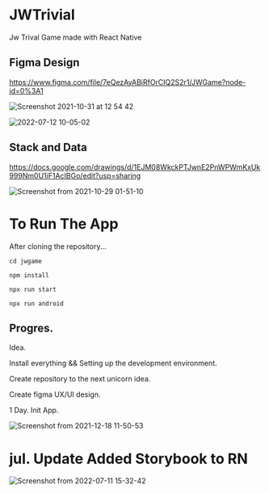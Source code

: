 # JWTrivial

Jw Trival Game made with React Native

## Figma Design

https://www.figma.com/file/7eQezAyABiRfOrCIQ2S2r1/JWGame?node-id=0%3A1

![Screenshot 2021-10-31 at 12 54 42](https://user-images.githubusercontent.com/66746179/139581827-3cdad3f1-6d81-497d-ad7f-a0b30f99acff.png)


![2022-07-12 10-05-02](https://user-images.githubusercontent.com/66746179/178448914-385c151d-2c75-49a4-a944-3a8b7c68fb4e.gif)



## Stack and Data
https://docs.google.com/drawings/d/1EJM08WkckPTJwnE2PnWPWmKxUk999Nm0U1iF1AcIBGo/edit?usp=sharing

![Screenshot from 2021-10-29 01-51-10](https://user-images.githubusercontent.com/66746179/139351460-bf389098-e4a7-4459-8ba0-511621d72d4b.png)


# To Run The App 

After cloning the repository...

```
cd jwgame
```
```
npm install
```
```
npx run start
```
```
npx run android
```

## Progres.

Idea. 

Install everything && Setting up the development environment. 

Create repository to the next unicorn idea. 

Create figma UX/UI design.



1 Day.  Init App. 

![Screenshot from 2021-12-18 11-50-53](https://user-images.githubusercontent.com/66746179/146638377-bc2be187-60ac-454f-acfe-f624773b8ff3.png)

# jul. Update Added Storybook to RN

![Screenshot from 2022-07-11 15-32-42](https://user-images.githubusercontent.com/66746179/178292509-677a682b-21b9-44ed-a8aa-97fbac83678c.png)



